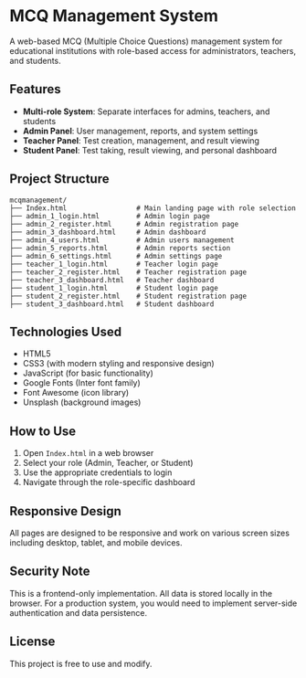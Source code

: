 # MCQ Management System

A web-based MCQ (Multiple Choice Questions) management system for educational institutions with role-based access for administrators, teachers, and students.

## Features

- **Multi-role System**: Separate interfaces for admins, teachers, and students
- **Admin Panel**: User management, reports, and system settings
- **Teacher Panel**: Test creation, management, and result viewing
- **Student Panel**: Test taking, result viewing, and personal dashboard

## Project Structure

```
mcqmanagement/
├── Index.html                 # Main landing page with role selection
├── admin_1_login.html         # Admin login page
├── admin_2_register.html      # Admin registration page
├── admin_3_dashboard.html     # Admin dashboard
├── admin_4_users.html         # Admin users management
├── admin_5_reports.html       # Admin reports section
├── admin_6_settings.html      # Admin settings page
├── teacher_1_login.html       # Teacher login page
├── teacher_2_register.html    # Teacher registration page
├── teacher_3_dashboard.html   # Teacher dashboard
├── student_1_login.html       # Student login page
├── student_2_register.html    # Student registration page
├── student_3_dashboard.html   # Student dashboard
```

## Technologies Used

- HTML5
- CSS3 (with modern styling and responsive design)
- JavaScript (for basic functionality)
- Google Fonts (Inter font family)
- Font Awesome (icon library)
- Unsplash (background images)

## How to Use

1. Open `Index.html` in a web browser
2. Select your role (Admin, Teacher, or Student)
3. Use the appropriate credentials to login
4. Navigate through the role-specific dashboard

## Responsive Design

All pages are designed to be responsive and work on various screen sizes including desktop, tablet, and mobile devices.

## Security Note

This is a frontend-only implementation. All data is stored locally in the browser. For a production system, you would need to implement server-side authentication and data persistence.

## License

This project is free to use and modify.